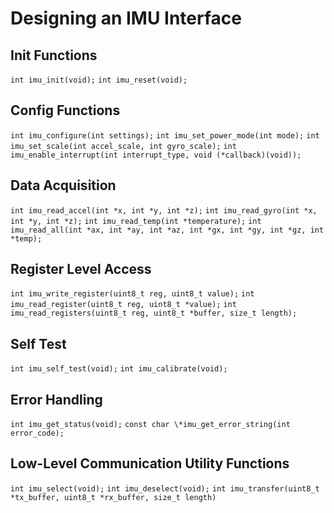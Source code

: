# Designing an IMU Interface

## Init Functions

```int imu_init(void);```
```int imu_reset(void);```

## Config Functions

```int imu_configure(int settings);```
```int imu_set_power_mode(int mode);```
```int imu_set_scale(int accel_scale, int gyro_scale);```
```int imu_enable_interrupt(int interrupt_type, void (*callback)(void));```

## Data Acquisition

```int imu_read_accel(int *x, int *y, int *z);```
```int imu_read_gyro(int *x, int *y, int *z);```
```int imu_read_temp(int *temperature);```
```int imu_read_all(int *ax, int *ay, int *az, int *gx, int *gy, int *gz, int *temp);```

## Register Level Access

```int imu_write_register(uint8_t reg, uint8_t value);```
```int imu_read_register(uint8_t reg, uint8_t *value);```
```int imu_read_registers(uint8_t reg, uint8_t *buffer, size_t length);```

## Self Test

```int imu_self_test(void);```
```int imu_calibrate(void);```

## Error Handling

```int imu_get_status(void);```
```const char \*imu_get_error_string(int error_code);```

## Low-Level Communication Utility Functions

```int imu_select(void);```
```int imu_deselect(void);```
```int imu_transfer(uint8_t *tx_buffer, uint8_t *rx_buffer, size_t length)```
